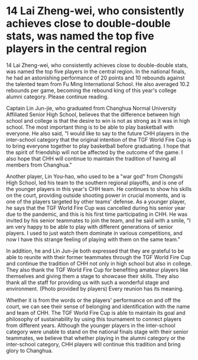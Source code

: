 # 14 Lai Zheng-wei, who consistently achieves close to double-double stats, was named the top five players in the central region 
 14 Lai Zheng-wei, who consistently achieves close to double-double stats, was named the top five players in the central region. In the national finals, he had an astonishing performance of 20 points and 10 rebounds against the talented team from Fu Ming International School. He also averaged 10.2 rebounds per game, becoming the rebound king of this year's college alumni category. Please continue reading.

Captain Lin Jun-jie, who graduated from Changhua Normal University Affiliated Senior High School, believes that the difference between high school and college is that the desire to win is not as strong as it was in high school. The most important thing is to be able to play basketball with everyone. He also said, "I would like to say to the future CHH players in the inter-school category that the original intention of the TGF World Fire Cup is to bring everyone together to play basketball before graduating. I hope that the spirit of friendship will not be affected by the outcome of the game. I also hope that CHH will continue to maintain the tradition of having all members from Changhua."

Another player, Lin You-hao, who used to be a "war god" from Chongshi High School, led his team to the southern regional playoffs, and is one of the younger players in this year's CHH team. He continues to show his skills on the court, providing outside shooting power in crucial moments, and is one of the players targeted by other teams' defense. As a younger player, he says that the TGF World Fire Cup was cancelled during his senior year due to the pandemic, and this is his first time participating in CHH. He was invited by his senior teammates to join the team, and he said with a smile, "I am very happy to be able to play with different generations of senior players. I used to just watch them dominate in various competitions, and now I have this strange feeling of playing with them on the same team."

In addition, he and Lin Jun-jie both expressed that they are grateful to be able to reunite with their former teammates through the TGF World Fire Cup and continue the tradition of CHH not only in high school but also in college. They also thank the TGF World Fire Cup for benefiting amateur players like themselves and giving them a stage to showcase their skills. They also thank all the staff for providing us with such a wonderful stage and environment. (Photo provided by players) Every reunion has its meaning.

Whether it is from the words or the players' performance on and off the court, we can see their sense of belonging and identification with the name and team of CHH. The TGF World Fire Cup is able to maintain its goal and philosophy of sustainability by using this tournament to connect players from different years. Although the younger players in the inter-school category were unable to stand on the national finals stage with their senior teammates, we believe that whether playing in the alumni category or the inter-school category, CHH players will continue this tradition and bring glory to Changhua.